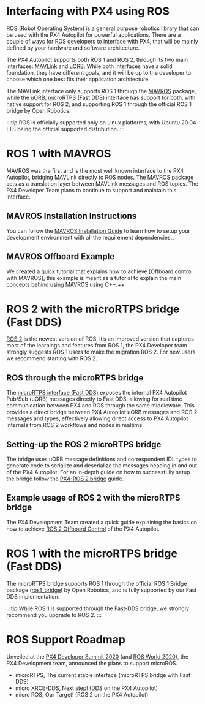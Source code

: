 # Interfacing with PX4 using ROS

[ROS](http://www.ros.org/) (Robot Operating System) is a general purpose robotics library that can be used with the PX4 Autopilot for powerful applications. There are a couple of ways for ROS developers to interface with PX4, that will be mainly defined by your hardware and software architecture.

The PX4 Autopilot supports both ROS 1 and ROS 2, through its two main interfaces: [MAVLink](../middleware/mavlink.md) and [uORB](../middleware/uORB.md). While both interfaces have a solid foundation, they have different goals, and it will be up to the developer to choose which one best fits their application architecture.

The MAVLink interface only supports ROS 1 through the [MAVROS](../ros/mavros_installation.md) package, while the [uORB, microRTPS (Fast DDS)](../middleware/micrortps.md) interface has support for both, with native support for ROS 2, and supporting ROS 1 through the official ROS 1 bridge by Open Robotics.

:::tip
ROS is officially supported only on Linux platforms, with Ubuntu 20.04 LTS being the official supported distribution.
:::

# ROS 1 with MAVROS
MAVROS was the first and is the most well known interface to the PX4 Autopilot, bridging MAVLink directly to ROS nodes. The MAVROS package acts as a translation layer between MAVLink messages and ROS topics. The PX4 Developer Team plans to continue to support and maintain this interface.

## MAVROS Installation Instructions
You can follow the [MAVROS Installation Guide](../ros/mavros_installation.md)  to learn how to setup your development environment with all the requirement dependencies._

## MAVROS Offboard Example
We created a quick tutorial that explains how to achieve [Offboard control with MAVROS], this example is meant as a tutorial to explain the main concepts behind using MAVROS using C++.++ 

# ROS 2 with the microRTPS bridge (Fast DDS)
[ROS 2](https://index.ros.org/doc/ros2/) is the newest version of ROS, it’s an improved version that captures most of the learnings and features from ROS 1, the PX4 Developer team strongly suggests ROS 1 users to make the migration ROS 2. For new users we recommend starting with ROS 2.

## ROS through the microRTPS bridge
The [microRTPS interface (Fast DDS)](../middleware/micrortps.md) exposes the internal PX4 Autopilot Pub/Sub (uORB) messages directly to Fast DDS, allowing for real time communication between PX4 and ROS through the same middleware. This provides a direct bridge between PX4 Autopilot uORB messages and ROS 2 messages and types, effectively allowing direct access to PX4 Autopilot internals from ROS 2 workflows and nodes in realtime.

## Setting-up the ROS 2 microRTPS bridge
The bridge uses uORB message definitions and correspondent IDL types to generate code to serialize and deserialize the messages heading in and out of the PX4 Autopilot. For an in-depth guide on how to successfully setup the bridge follow the [PX4-ROS 2 bridge](../ros/ros2_comm.md) guide.

## Example usage of ROS 2 with the microRTPS bridge
The PX4 Development Team created a quick guide explaining the basics on how to achieve [ROS 2 Offboard Control](../ros/ros2_offboard_control.md) of the PX4 Autopilot. 

# ROS 1 with the microRTPS bridge (Fast DDS)
The microRTPS bridge supports ROS 1 through the official ROS 1 Bridge package ([ros1_bridge](https://github.com/ros2/ros1_bridge)) by Open Robotics, and is fully supported by our Fast DDS implementation.

:::tip
While ROS 1 is supported through the Fast-DDS bridge, we strongly recommend you upgrade to ROS 2.
:::

# ROS Support Roadmap
Unveiled at the [PX4 Developer Summit 2020](https://www.youtube.com/watch?v=lZ8crGI16qA) (and [ROS World 2020](https://www.youtube.com/watch?v=8XRkzHqQSf0)), the PX4 Development team, announced the plans to support microROS.

* microRTPS, The current stable interface (microRTPS bridge with Fast DDS)
* micro XRCE-DDS, Next step! (DDS on the PX4 Autopilot)
* micro ROS, Our Target! (ROS 2 on the PX4 Autopilot)